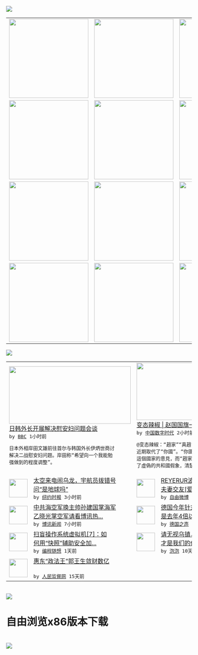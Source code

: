 

<a href="https://github.com/greatfire/z/raw/master/FreeBrowser.apk"><img src="https://raw.githubusercontent.com/greatfire/wiki/master/x/header.png" /></a><table><tr><td width="262" align="center" valign="center"><a href="https://github.com/greatfire/wiki/wiki/nyt" title="纽约时报中文网 国际纵览"><img src="https://raw.githubusercontent.com/greatfire/wiki/master/x/nyt_flag.png" width="215"/></a></td><td width="262" align="center" valign="center"><a href="https://github.com/greatfire/wiki/wiki/dw" title=""><img src="https://raw.githubusercontent.com/greatfire/wiki/master/x/dw_flag.png" width="215"/></a></td><td width="262" align="center" valign="center"><a href="https://github.com/greatfire/wiki/wiki/rmjd" title=""><img src="https://raw.githubusercontent.com/greatfire/wiki/master/x/rmjd_flag.png" width="215"/></a></td></tr><tr><td width="262" align="center" valign="center"><a href="https://github.com/paopaonetizen/website" title="泡泡 - 未经审查的互联网信息"><img src="https://raw.githubusercontent.com/greatfire/wiki/master/x/pp_flag.png" width="215"/></a></td><td width="262" align="center" valign="center"><a href="https://github.com/getlantern/mirror" title="以及自由微博和GreatFire.org官方中文论坛"><img src="https://raw.githubusercontent.com/greatfire/wiki/master/x/lantern_flag.png" width="215"/></a></td><td width="262" align="center" valign="center"><a href="https://github.com/cdtmirrors/m/" title=""><img src="https://raw.githubusercontent.com/greatfire/wiki/master/x/cdt_flag.png" width="215"/></a></td></tr><tr><td width="262" align="center" valign="center"><a href="https://github.com/program-think/blog" title="编程随想的博客"><img src="https://raw.githubusercontent.com/greatfire/wiki/master/x/pt_flag.png" width="215"/></a></td><td width="262" align="center" valign="center"><a href="https://github.com/greatfire/wiki/wiki/bbc" title=""><img src="https://raw.githubusercontent.com/greatfire/wiki/master/x/bbc_flag.png" width="215"/></a></td><td width="262" align="center" valign="center"><a href="https://github.com/freeweibo/s" title="自由微博 - 匿名和不受屏蔽的新浪微博搜索"><img src="https://raw.githubusercontent.com/greatfire/wiki/master/x/fw_flag.png" width="215"/></a></td></tr><tr><td width="262" align="center" valign="center"><a href="https://github.com/greatfire/wiki/wiki/google" title=""><img src="https://raw.githubusercontent.com/greatfire/wiki/master/x/google_flag.png" width="215"/></a></td><td width="262" align="center" valign="center"><a href="https://github.com/bxnews/boxun" title=""><img src="https://raw.githubusercontent.com/greatfire/wiki/master/x/bx_flag.png" width="215"/></a></td><td width="262" align="center" valign="center"><a href="https://github.com/greatfire/wiki/wiki/open-source" title="欢迎访问GreatFire.org开发者项目网站"><img src="https://raw.githubusercontent.com/greatfire/wiki/master/x/open-source_flag.png" width="215"/></a></td></tr></table><img src="https://raw.githubusercontent.com/greatfire/wiki/master/x/newsfeed text.png" /><table cols="4"><tr><td colspan="2" width="380"><a href="http://www.bbc.com/zhongwen/simp/world/2015/12/151228_japan_south_korea_comfort_women"><img src="http://a.files.bbci.co.uk/worldservice/live/assets/images/2013/05/14/130514105738_cn_skor_comform_women_ap_i144.jpg" width="330" height="156"/></a></br><a href="http://www.bbc.com/zhongwen/simp/world/2015/12/151228_japan_south_korea_comfort_women">日韩外长开展解决慰安妇问题会谈</a></br><kbd> by <a href="http://www.bbc.co.uk/zhongwen/simp">BBC</a> 1小时前 </kbd></br><pre>日本外相岸田文雄前往首尔与韩国外长伊炳世商讨<br/>解决二战慰安妇问题。岸田称“希望向一个我能勉<br/>强做到的程度调整”。</pre></td><td colspan="2" width="380"><a href="http://feedproxy.google.com/~r/chinadigitaltimes/IyPt/~3/vGQ7LJ6442I/"><img src="http://chinadigitaltimes.net/chinese/files/2015/12/CXNsgwjU0AA_ZnO.jpg" width="330" height="156"/></a></br><a href="http://feedproxy.google.com/~r/chinadigitaltimes/IyPt/~3/vGQ7LJ6442I/">变态辣椒 | 赵国国旗一枚</a></br><kbd> by <a href="http://chinadigitaltimes.net/chinese/">中国数字时代</a> 2小时前 </kbd></br><pre>@变态辣椒：“趙家”“真趙”“精趙”“趙國”<br/>近期取代了“你國”。“你國”傳達的只是不認同<br/>這個國家的意見，而“趙家”“趙國”則直接刺破<br/>了虛偽的共和國假象，清楚傳達...</pre></td></tr><tr><td><img src="http://static01.nyt.com/images/2015/12/26/world/26SPACE/26SPACE-articleLarge.jpg" width="50" height="50"/></td><td width="280"><a href="https://d3qlz4p8smvoli.cloudfront.net/science/20151228/c28space/">太空来电闹乌龙，宇航员拨错号<br/>问“是地球吗”</a></br><kbd> by <a href="http://m.cn.nytimes.com/">纽约时报</a> 3小时前 </kbd></td><td><img src="http://ww4.sinaimg.cn/large/92196d14gw1ezf4j9gtnfj209b0cs74y.jpg" width="50" height="50"/></td><td width="280"><a href="https://freeweibo.com/weibo/3924959971339471">REYERUR波波日韩电影，<br/>夫妻交友[爱你][生病...</a></br><kbd> by <a href="https://freeweibo.com/">自由微博</a> 5小时前 </kbd></td></tr><tr><td><img src="https://raw.githubusercontent.com/greatfire/wiki/master/x/bx_logo.png" width="50" height="50"/></td><td width="280"><a href="http://www.boxun.com/news/gb/china/2015/12/201512280710.shtml">中共海空军换主帅孙建国掌海军<br/>乙晓光掌空军请看博讯热...</a></br><kbd> by <a href="http://www.boxun.com">博讯新闻</a> 7小时前 </kbd></td><td><img src="http://www.dw.com/image/0,,18668054_302,00.jpg" width="50" height="50"/></td><td width="280"><a href="http://dw.com/p/1HUHi?maca=chi-GK-text-greatfire-all-chinese-15625-xml-mrss">德国今年针对难民营的袭击事件<br/>是去年4倍以上</a></br><kbd> by <a href="http://dw.de">德国之声</a> 1天前 </kbd></td></tr><tr><td><img src="http://lh4.googleusercontent.com/Uh2a4j8Qpt7M7Ghh3Sc5--4uug3ax5C9y9IkNfPp676ylq-PrzKqsjnEMZQJLgJWI6RmVKlscB923dou0EoXbXGBF-Y5s1toY1X7r8nAcA7fvml4r6B9S78YloA" width="50" height="50"/></td><td width="280"><a href="http://feedproxy.google.com/~r/programthink/~3/7yMP5T5J3II/system-vm-7.html">扫盲操作系统虚拟机[7]：如<br/>何用“快照”辅助安全加...</a></br><kbd> by <a href="http://program-think.blogspot.com">编程随想</a> 1天前 </kbd></td><td><img src="https://raw.githubusercontent.com/greatfire/wiki/master/x/pp_logo.png" width="50" height="50"/></td><td width="280"><a href="https://pao-pao.net/article/653">请无视乌镇，Internet<br/>才是我们的价值</a></br><kbd> by <a href="https://pao-pao.net">泡泡</a> 10天前 </kbd></td></tr><tr><td><img src="http://www.rmjdw.com/uploads/151213/3-151213135J1423.jpg" width="50" height="50"/></td><td width="280"><a href="http://www.rmjdw.com//tebiebaodao/20151213/15247.html">惠东“政法王”郭王生敛财数亿<br/> </a></br><kbd> by <a href="http://www.rmjdw.com/">人民监督网</a> 15天前 </kbd></td></table></br><a href="https://github.com/greatfire/z/raw/master/FreeBrowser.apk"><img src="https://raw.githubusercontent.com/greatfire/wiki/master/x/download app.png" /></a><h1>自由浏览x86版本下载<h1><a href="https://github.com/greatfire/z/raw/master/FreeBrowser-x86.apk"><img src="https://raw.githubusercontent.com/greatfire/images/master/fb86.qr.png" /></a>